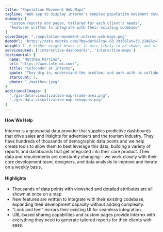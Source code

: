 ```yaml
---
title: "Population Movement Web Maps"
tagline: "Web app to display Intermx's complex population movement data in easily-digestable, visually-appealing, dynamic maps."
summary: [
  "Custom reports and pages, tailored for each client's needs",
  "Features written to integrate with their existing codebase"
]
coverImage: "./population-movement-intermx-web-maps.png"
demoUrl: 'https://data.mworks.com/?bg=dark&lng=-83.2915&lat=33.2248&z=7.46&a=true&dem=age_00plus&dt=wk&pro=atp'
weight: 7  # higher weight means it is more likely to be shown, and will be shown first
servicesUsed: ['interactive-dashboards', 'interactive-maps']
testimonial: {
  name: "Matthew Martimo",
  url: "https://www.intermx.com/",
  title: "Cofounder at Intermx",
  quote: "They dig in, understand the problem, and work with us collaboratively to find and execute a solution. And they are fun to work with! Great people. Super smart. Very patient and competent.",
  starCount: 5,
  photo: "./matthew.jpeg"
}
additionalImages: [
  "./gis-data-visualization-map-trade-area.png",
  "./gis-data-visualization-map-hexagons.png"
]
---
```

#### How We Help
Intermx is a geospatial data provider that supplies predictive dashboards that drive sales and insights for advertisers and the tourism industry. They have hundreds of thousands of demographic data points and we help create tools to allow them to best leverage this data, building a variety of reports and dashboards that get integrated into their core product. Their data and requirements are constantly changing-- we work closely with their core development team, designers, and data analysts to improve and iterate on a weekly basis.

#### Highlights
- Thousands of data points with viewshed and detailed attributes are all shown at once on a map.
- New features are written to integrate with their existing codebase, expanding their development capacity without adding complexity.
- "Look and feel" mirrors their existing UI for seamless integration.
- URL-based sharing capabilities and custom pages provide Intermx with everything they need to generate tailored reports for their clients with ease.
